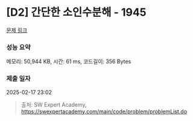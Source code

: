 # [D2] 간단한 소인수분해 - 1945 

[문제 링크](https://swexpertacademy.com/main/code/problem/problemDetail.do?contestProbId=AV5Pl0Q6ANQDFAUq) 

### 성능 요약

메모리: 50,944 KB, 시간: 61 ms, 코드길이: 356 Bytes

### 제출 일자

2025-02-17 23:02



> 출처: SW Expert Academy, https://swexpertacademy.com/main/code/problem/problemList.do